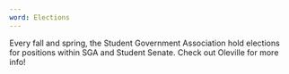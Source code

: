 ```yaml
---
word: Elections
---
```


Every fall and spring, the Student Government Association hold elections for positions within SGA and Student Senate. Check out Oleville for more info!
